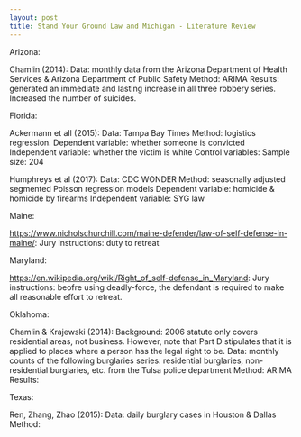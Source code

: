 ```yaml
---
layout: post
title: Stand Your Ground Law and Michigan - Literature Review
---
```


Arizona:

Chamlin (2014):
Data: monthly data from the Arizona Department of Health Services & Arizona Department of Public Safety
Method: ARIMA
Results: generated an immediate and lasting increase in all three robbery series. Increased the number of suicides.


Florida:

Ackermann et all (2015): 
Data: Tampa Bay Times
Method: logistics regression. 
  Dependent variable: whether someone is convicted
  Independent variable: whether the victim is white
  Control variables: 
  Sample size: 204

Humphreys et al (2017):
Data: CDC WONDER
Method: seasonally adjusted segmented Poisson regression models
  Dependent variable: homicide & homicide by firearms
  Independent variable: SYG law


Maine:

https://www.nicholschurchill.com/maine-defender/law-of-self-defense-in-maine/:
Jury instructions: duty to retreat


Maryland:

https://en.wikipedia.org/wiki/Right_of_self-defense_in_Maryland:
Jury instructions: beofre using deadly-force, the defendant is required to make all reasonable effort to retreat.


Oklahoma:

Chamlin & Krajewski (2014):
Background: 2006 statute only covers residential areas, not business. However, note that Part D stipulates that it is applied to places where a person has the legal right to be.
Data: monthly counts of the following burglaries series: residential burglaries, non-residential burglaries, etc. from the Tulsa police department
Method: ARIMA
Results: 


Texas:

Ren, Zhang, Zhao (2015):
Data: daily burglary cases in Houston & Dallas
Method: 

